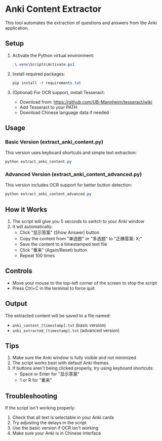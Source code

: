 # Anki Content Extractor

This tool automates the extraction of questions and answers from the Anki application.

## Setup

1. Activate the Python virtual environment:
   ```powershell
   .\.venv\Scripts\Activate.ps1
   ```

2. Install required packages:
   ```powershell
   pip install -r requirements.txt
   ```

3. (Optional) For OCR support, install Tesseract:
   - Download from: https://github.com/UB-Mannheim/tesseract/wiki
   - Add Tesseract to your PATH
   - Download Chinese language data if needed

## Usage

### Basic Version (extract_anki_content.py)
This version uses keyboard shortcuts and simple text extraction:

```powershell
python extract_anki_content.py
```

### Advanced Version (extract_anki_content_advanced.py)
This version includes OCR support for better button detection:

```powershell
python extract_anki_content_advanced.py
```

## How it Works

1. The script will give you 5 seconds to switch to your Anki window
2. It will automatically:
   - Click "显示答案" (Show Answer) button
   - Copy the content from "单选题" or "多选题" to "正确答案: X;"
   - Save the content to a timestamped text file
   - Click "重来" (Again/Reset) button
   - Repeat 100 times

## Controls

- Move your mouse to the top-left corner of the screen to stop the script
- Press Ctrl+C in the terminal to force quit

## Output

The extracted content will be saved to a file named:
- `anki_content_[timestamp].txt` (basic version)
- `anki_extracted_[timestamp].txt` (advanced version)

## Tips

1. Make sure the Anki window is fully visible and not minimized
2. The script works best with default Anki themes
3. If buttons aren't being clicked properly, try using keyboard shortcuts:
   - Space or Enter for "显示答案"
   - 1 or R for "重来"

## Troubleshooting

If the script isn't working properly:
1. Check that all text is selectable in your Anki cards
2. Try adjusting the delays in the script
3. Use the basic version if OCR isn't working
4. Make sure your Anki is in Chinese interface 